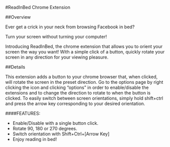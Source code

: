 #ReadInBed Chrome Extension

##Overview

Ever get a crick in your neck from browsing Facebook in bed? 

Turn your screen without turning your computer!

Introducing ReadInBed, the chrome extension that allows you to orient your screen the way you want!
With a simple click of a button, quickly rotate your screen in any direction for your viewing pleasure.

##Details

This extension adds a button to your chrome browser that, when clicked, will rotate the screen in the preset direction.
Go to the options page by right clicking the icon and clicking “options” in order to enable/disable the extensions and
to change the direction to rotate to when the button is clicked. To easily switch between screen orientations, simply 
hold shift+ctrl and press the arrow key corresponding to your desired orientation.

####FEATURES:  

* Enable/Disable with a single button click.  
* Rotate 90, 180 or 270 degrees. 
* Switch orientation with Shift+Ctrl+[Arrow Key]
* Enjoy reading in bed!
